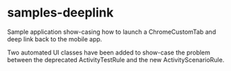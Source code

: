# samples-deeplink

Sample application show-casing how to launch a ChromeCustomTab and deep link back to the mobile app.

Two automated UI classes have been added to show-case the problem between the deprecated 
ActivityTestRule and the new ActivityScenarioRule.
